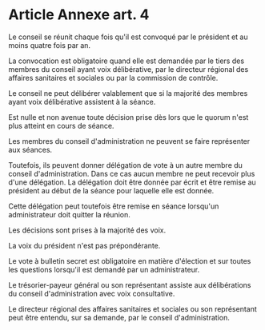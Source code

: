 # Article Annexe art. 4

Le conseil se réunit chaque fois qu'il est convoqué par le président et au moins quatre fois par an.

La convocation est obligatoire quand elle est demandée par le tiers des membres du conseil ayant voix délibérative, par le directeur régional des affaires sanitaires et sociales ou par la commission de contrôle.

Le conseil ne peut délibérer valablement que si la majorité des membres ayant voix délibérative assistent à la séance.

Est nulle et non avenue toute décision prise dès lors que le quorum n'est plus atteint en cours de séance.

Les membres du conseil d'administration ne peuvent se faire représenter aux séances.

Toutefois, ils peuvent donner délégation de vote à un autre membre du conseil d'administration. Dans ce cas aucun membre ne peut recevoir plus d'une délégation. La délégation doit être donnée par écrit et être remise au président au début de la séance pour laquelle elle est donnée.

Cette délégation peut toutefois être remise en séance lorsqu'un administrateur doit quitter la réunion.

Les décisions sont prises à la majorité des voix.

La voix du président n'est pas prépondérante.

Le vote à bulletin secret est obligatoire en matière d'élection et sur toutes les questions lorsqu'il est demandé par un administrateur.

Le trésorier-payeur général ou son représentant assiste aux délibérations du conseil d'administration avec voix consultative.

Le directeur régional des affaires sanitaires et sociales ou son représentant peut être entendu, sur sa demande, par le conseil d'administration.
